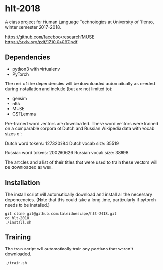 # hlt-2018

A class project for Human Language Technologies at University of Trento, winter semester 2017-2018.

https://github.com/facebookresearch/MUSE
https://arxiv.org/pdf/1710.04087.pdf

## Dependencies

- python3 with virtualenv 
- PyTorch

The rest of the dependencies will be downloaded automatically as needed during installation and include (but are not limited to):
 
- gensim
- nltk
- MUSE 
- CSTLemma

Pre-trained word vectors are downloaded. These word vectors were trained on a comparable corpora of Dutch and Russian Wikipedia data with vocab sizes of:

Dutch word tokens: 127320984
Dutch vocab size: 35519

Russian word tokens: 200260626
Russian vocab size: 38998

The articles and a list of their titles that were used to train these vectors will be downloaded as well.

## Installation

The install script will automatically download and install all the necessary dependencies. (Note that this could take a long time, particularly if pytorch needs to be installed.)

```
git clone git@github.com:kaleidoescape/hlt-2018.git
cd hlt-2018
./install.sh
```

## Training

The train script will automatically train any portions that weren't downloaded.

```
./train.sh
```

